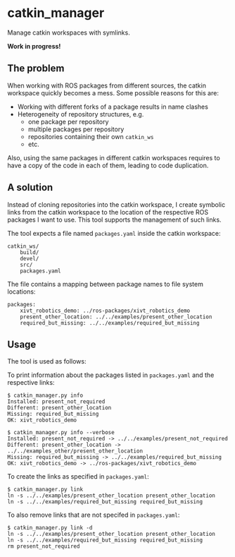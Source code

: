 # catkin_manager

Manage catkin workspaces with symlinks.

**Work in progress!**

## The problem

When working with ROS packages from different sources,
the catkin workspace quickly becomes a mess.
Some possible reasons for this are:

* Working with different forks of a package results in name clashes
* Heterogeneity of repository structures, e.g.
  - one package per repository
  - multiple packages per repository
  - repositories containing their own `catkin_ws`
  - etc.

Also, using the same packages in different catkin workspaces requires to have a copy of the code in each of them,
leading to code duplication.

## A solution

Instead of cloning repositories into the catkin workspace,
I create symbolic links from the catkin workspace to the location of the respective ROS packages I want to use.
This tool supports the management of such links.

The tool expects a file named `packages.yaml` inside the catkin workspace:

    catkin_ws/
        build/
        devel/
        src/
        packages.yaml

The file contains a mapping between package names to file system locations:

    packages:
        xivt_robotics_demo: ../ros-packages/xivt_robotics_demo
        present_other_location: ../../examples/present_other_location
        required_but_missing: ../../examples/required_but_missing

## Usage

The tool is used as follows:

To print information about the packages listed in `packages.yaml` and the respective links:

    $ catkin_manager.py info
    Installed: present_not_required
    Different: present_other_location
    Missing: required_but_missing
    OK: xivt_robotics_demo

    $ catkin_manager.py info --verbose
    Installed: present_not_required -> ../../examples/present_not_required
    Different: present_other_location -> ../../examples_other/present_other_location
    Missing: required_but_missing -> ../../examples/required_but_missing
    OK: xivt_robotics_demo -> ../ros-packages/xivt_robotics_demo

To create the links as specified in `packages.yaml`:

    $ catkin_manager.py link
    ln -s ../../examples/present_other_location present_other_location
    ln -s ../../examples/required_but_missing required_but_missing

To also remove links that are not specifed in `packages.yaml`:

    $ catkin_manager.py link -d
    ln -s ../../examples/present_other_location present_other_location
    ln -s ../../examples/required_but_missing required_but_missing
    rm present_not_required
